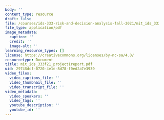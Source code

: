 ```yaml
---
body: ''
content_type: resource
draft: false
file: /courses/ids-333-risk-and-decision-analysis-fall-2021/mit_ids_333f21_project1report.pdf
file_type: application/pdf
image_metadata:
  caption: ''
  credit: ''
  image-alt: ''
learning_resource_types: []
license: https://creativecommons.org/licenses/by-nc-sa/4.0/
resourcetype: Document
title: mit_ids_333f21_project1report.pdf
uid: 29748dcf-0720-4e1e-8d78-f0ed2a7e3939
video_files:
  video_captions_file: ''
  video_thumbnail_file: ''
  video_transcript_file: ''
video_metadata:
  video_speakers: ''
  video_tags: ''
  youtube_description: ''
  youtube_id: ''
---
```

